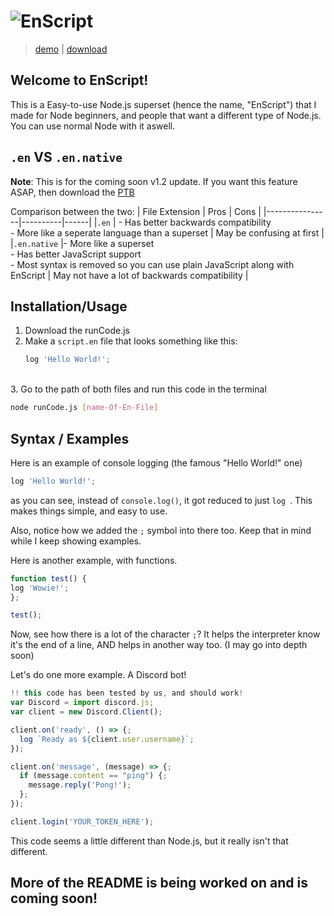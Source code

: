 # ![EnScript](https://i.ibb.co/CmDrt0V/image.png)
>[demo](#) | [download](https://github.com/trisn0w/enscript/releases/latest)

## Welcome to EnScript!
This is a Easy-to-use Node.js superset (hence the name, "EnScript") that I made for Node beginners, and people that want a different type of Node.js. You can use normal Node with it aswell.

## `.en` VS `.en.native`
**Note**: This is for the coming soon v1.2 update. If you want this feature ASAP, then download the [PTB](runCode.js)

Comparison between the two:
| File Extension | Pros | Cons |
|----------------|----------|------|
|`.en` | - Has better backwards compatibility</br>- More like a seperate language than a superset | May be confusing at first |
|`.en.native` |- More like a superset </br>- Has better JavaScript support</br>- Most syntax is removed so you can use plain JavaScript along with EnScript | May not have a lot of backwards compatibility |

## Installation/Usage
1. Download the runCode.js
2. Make a `script.en` file that looks something like this:
   ```js
   log 'Hello World!';
   ```
 <br>  
3. Go to the path of both files and run this code in the terminal

```sh
node runCode.js [name-Of-En-File]
```

## Syntax / Examples
Here is an example of console logging (the famous "Hello World!" one)
```js
log 'Hello World!';
```

as you can see, instead of `console.log()`, it got reduced to just `log `. This makes things simple, and easy to use.

Also, notice how we added the `;` symbol into there too. Keep that in mind while I keep showing examples.

Here is another example, with functions.
```js
function test() {
log 'Wowie!';
};

test();      
```

Now, see how there is a lot of the character `;`? It helps the interpreter know it's the end of a line, AND helps in another way too. (I may go into depth soon)

Let's do one more example. A Discord bot!

```js
!! this code has been tested by us, and should work!
var Discord = import discord.js;
var client = new Discord.Client();

client.on('ready', () => {;
  log `Ready as ${client.user.username}`;
});

client.on('message', (message) => {;
  if (message.content == "ping") {;
    message.reply('Pong!');
  };
});

client.login('YOUR_TOKEN_HERE');
```
This code seems a little different than Node.js, but it really isn't that different.

## More of the README is being worked on and is coming soon!

